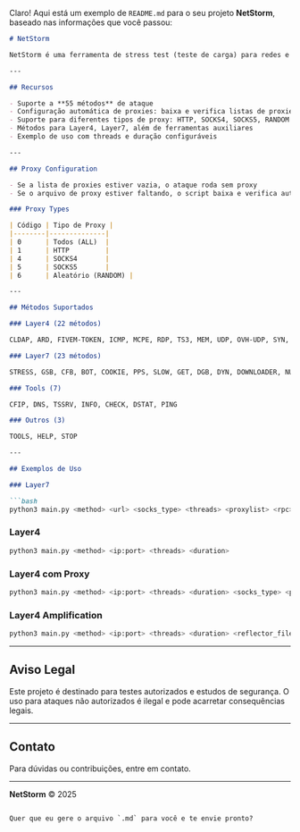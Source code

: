 Claro! Aqui está um exemplo de `README.md` para o seu projeto **NetStorm**, baseado nas informações que você passou:

````markdown
# NetStorm

NetStorm é uma ferramenta de stress test (teste de carga) para redes e aplicações, que suporta múltiplos métodos de ataque em camadas Layer4 e Layer7, com configuração flexível de proxies.

---

## Recursos

- Suporte a **55 métodos** de ataque
- Configuração automática de proxies: baixa e verifica listas de proxies se não fornecidas
- Suporte para diferentes tipos de proxy: HTTP, SOCKS4, SOCKS5, RANDOM ou todos
- Métodos para Layer4, Layer7, além de ferramentas auxiliares
- Exemplo de uso com threads e duração configuráveis

---

## Proxy Configuration

- Se a lista de proxies estiver vazia, o ataque roda sem proxy
- Se o arquivo de proxy estiver faltando, o script baixa e verifica automaticamente os proxies disponíveis

### Proxy Types

| Código | Tipo de Proxy |
|--------|--------------|
| 0      | Todos (ALL)  |
| 1      | HTTP         |
| 4      | SOCKS4       |
| 5      | SOCKS5       |
| 6      | Aleatório (RANDOM) |

---

## Métodos Suportados

### Layer4 (22 métodos)

CLDAP, ARD, FIVEM-TOKEN, ICMP, MCPE, RDP, TS3, MEM, UDP, OVH-UDP, SYN, CONNECTION, NTP, TCP, CHAR, DNS, VSE, MCBOT, FIVEM, MINECRAFT, DISCORD, CPS

### Layer7 (23 métodos)

STRESS, GSB, CFB, BOT, COOKIE, PPS, SLOW, GET, DGB, DYN, DOWNLOADER, NULL, STOMP, AVB, HEAD, EVEN, TOR, RHEX, OVH, XMLRPC, POST, BYPASS, APACHE

### Tools (7)

CFIP, DNS, TSSRV, INFO, CHECK, DSTAT, PING

### Outros (3)

TOOLS, HELP, STOP

---

## Exemplos de Uso

### Layer7

```bash
python3 main.py <method> <url> <socks_type> <threads> <proxylist> <rpc> <duration> [debug]
````

### Layer4

```bash
python3 main.py <method> <ip:port> <threads> <duration>
```

### Layer4 com Proxy

```bash
python3 main.py <method> <ip:port> <threads> <duration> <socks_type> <proxylist>
```

### Layer4 Amplification

```bash
python3 main.py <method> <ip:port> <threads> <duration> <reflector_file>
```

---

## Aviso Legal

Este projeto é destinado para testes autorizados e estudos de segurança. O uso para ataques não autorizados é ilegal e pode acarretar consequências legais.

---

## Contato

Para dúvidas ou contribuições, entre em contato.

---

**NetStorm** © 2025

```

Quer que eu gere o arquivo `.md` para você e te envie pronto?
```
